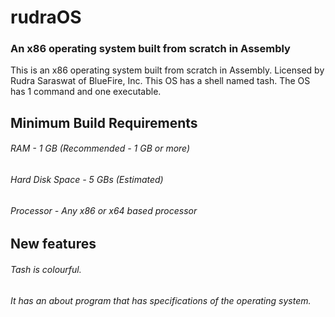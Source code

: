 # rudraOS
### An x86 operating system built from scratch in Assembly
This is an x86 operating system built from scratch in Assembly. Licensed by Rudra Saraswat of BlueFire, Inc.
This OS has a shell named tash. The OS has 1 command and one executable.

## Minimum Build Requirements
###### RAM - 1 GB (Recommended - 1 GB or more)
###### Hard Disk Space - 5 GBs (Estimated)
###### Processor - Any x86 or x64 based processor

## New features
###### Tash is colourful.
###### It has an about program that has specifications of the operating system.
